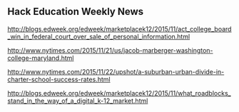 ## Hack Education Weekly News

http://blogs.edweek.org/edweek/marketplacek12/2015/11/act_college_board_win_in_federal_court_over_sale_of_personal_information.html

http://www.nytimes.com/2015/11/21/us/jacob-marberger-washington-college-maryland.html

http://www.nytimes.com/2015/11/22/upshot/a-suburban-urban-divide-in-charter-school-success-rates.html

http://blogs.edweek.org/edweek/marketplacek12/2015/11/what_roadblocks_stand_in_the_way_of_a_digital_k-12_market.html

